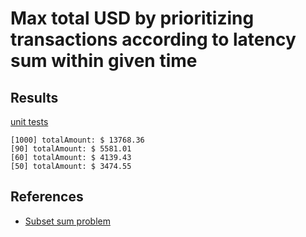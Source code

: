 # Max total USD by prioritizing transactions according to latency sum within given time

## Results

[unit tests](./test/TransactionProcessor.test.ts)

```
[1000] totalAmount: $ 13768.36
[90] totalAmount: $ 5581.01
[60] totalAmount: $ 4139.43
[50] totalAmount: $ 3474.55
```

## References

* [Subset sum problem](https://en.wikipedia.org/wiki/Subset_sum_problem)


